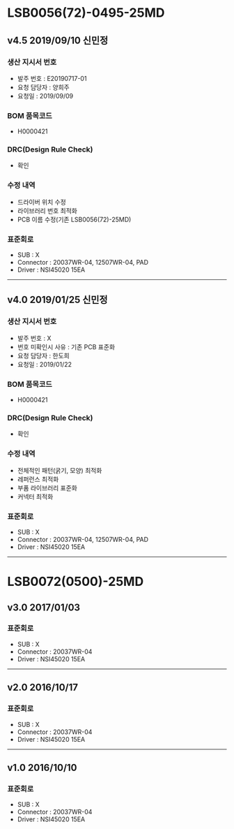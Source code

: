 # LSB0056(72)-0495-25MD

## v4.5 2019/09/10 신민정

### 생산 지시서 번호
* 발주 번호 : E20190717-01
* 요청 담당자 : 양희주
* 요청일 : 2019/09/09

###  BOM 품목코드
* H0000421

### DRC(Design Rule Check)
* 확인

### 수정 내역
* 드라이버 위치 수정
* 라이브러리 번호 최적화
* PCB 이름 수정(기존 LSB0056(72)-25MD)

### 표준회로
* SUB : X
* Connector : 20037WR-04, 12507WR-04, PAD
* Driver : NSI45020 15EA

----------

## v4.0 2019/01/25 신민정

### 생산 지시서 번호
* 발주 번호 : X
* 번호 미확인시 사유 : 기존 PCB 표준화
* 요청 담당자 : 한도희
* 요청일 : 2019/01/22

###  BOM 품목코드
* H0000421

### DRC(Design Rule Check)
* 확인

### 수정 내역
* 전체적인 패턴(굵기, 모양) 최적화
* 레퍼런스 최적화
* 부품 라이브러리 표준화
* 커넥터 최적화

### 표준회로
* SUB : X
* Connector : 20037WR-04, 12507WR-04, PAD
* Driver : NSI45020 15EA

----------

# LSB0072(0500)-25MD

## v3.0 2017/01/03

### 표준회로
* SUB : X
* Connector : 20037WR-04
* Driver : NSI45020 15EA

----------

## v2.0 2016/10/17

### 표준회로
* SUB : X
* Connector : 20037WR-04
* Driver : NSI45020 15EA

----------

## v1.0 2016/10/10

### 표준회로
* SUB : X
* Connector : 20037WR-04
* Driver : NSI45020 15EA
